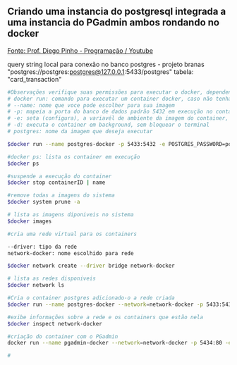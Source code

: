 
## Criando uma instancia do postgresql integrada a uma instancia do PGadmin ambos rondando no docker
[Fonte: Prof. Diego Pinho - Programação / Youtube](https://www.youtube.com/watch?v=CdoBvd_bPdk)




query string local para conexão no banco postgres - projeto branas 
"postgres://postgres:postgres@127.0.0.1:5433/postgres"
tabela: "card_transaction"





```bash
#Observações verifique suas permissões para executar o docker, dependendo da instalação pode ser necessario usar o root
# docker run: comando para executar um container docker, caso não tenha uma imagem ela será baixada automaticamente do dockerhub
# --name: nome que voce pode escolher para sua imagem
# -p: mapeia a porta do banco de dados padrão 5432 em execução no container para a porta 5433 de sua maquina local, hospedeira do docker 
# -e: seta (configura), a variavél de ambiente da imagem do container, opção exigida pela imagem, neste caso é passada uma senha: postgres
# -d: executa o container em background, sem bloquear o terminal
# postgres: nome da imagem que deseja executar

$docker run --name postgres-docker -p 5433:5432 -e POSTGRES_PASSWORD=postgres -d postgres

#docker ps: lista os container em execução
$docker ps

#suspende a execução do container
$docker stop containerID | name

#remove todas a imagens do sistema
$docker system prune -a

# lista as imagens diponiveis no sistema
$docker images

#cria uma rede virtual para os containers

--driver: tipo da rede
network-docker: nome escolhido para rede

$docker network create --driver bridge network-docker

# lista as redes disponiveis
$docker network ls

#Cria o container postgres adicionado-o a rede criada
$docker run --name postgres-docker --network=network-docker -p 5433:5432 -e POSTGRES_PASSWORD=postgres -d postgres

#exibe informações sobre a rede e os containers que estão nela
$docker inspect network-docker

#criação do container com o PGadmin
docker run --name pgadmin-docker --network=network-docker -p 5434:80 -e PGADMIN_DEFAULT_EMAIL=postgres@gmail.com -e PGADMIN_DEFAULT_PASSWORD=postgres -d dpage/pgadmin4

#



```